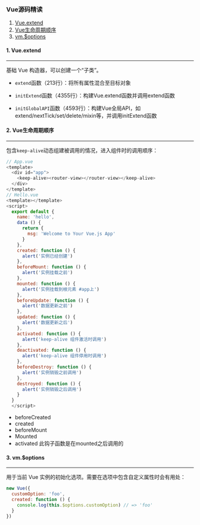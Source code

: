 ### Vue源码精读

1. [Vue.extend](#extend)
2. [Vue生命周期顺序](#life-cycle)
3. [vm.$options](#options)

#### <a name="extend">1. Vue.extend</a>
----

  基础 Vue 构造器，可以创建一个“子类”。

  * `extend`函数（213行）：将所有属性混合至目标对象

  * `initExtend`函数（4355行）：构建Vue.extend函数并调用extend函数

  * `initGlobalAPI`函数（4593行）：构建Vue全局API，如extend/nextTick/set/delete/mixin等，并调用initExtend函数


#### <a name="life-cycle">2. Vue生命周期顺序</a>
----

  包含`keep-alive`动态组建被调用的情况，进入组件时的调用顺序：

  ```javascript
  // App.vue
  <template>
    <div id="app">
      <keep-alive><router-view></router-view></keep-alive>
    </div>
  </template>
  // Hello.vue
  <template></template>
  <script>
    export default {
      name: 'hello',
      data () {
        return {
          msg: 'Welcome to Your Vue.js App'
        }
      },
      created: function () {
        alert('实例已经创建')
      },
      beforeMount: function () {
        alert('实例挂载之前')
      },
      mounted: function () {
        alert('实例挂载到根元素 #app上')
      },
      beforeUpdate: function () {
        alert('数据更新之前')
      },
      updated: function () {
        alert('数据更新之后')
      },
      activated: function () {
        alert('keep-alive 组件激活时调用')
      },
      deactivated: function () {
        alert('keep-alive 组件停用时调用')
      },
      beforeDestroy: function () {
        alert('实例销毁之前调用')
      },
      destroyed: function () {
        alert('实例销毁之后调用')
      }
    }
    </script>
  ```
  * beforeCreated
  * created
  * beforeMount
  * Mounted
  * activated 此钩子函数是在mounted之后调用的


#### <a name="options">3. vm.$options</a>
----

  用于当前 Vue 实例的初始化选项。需要在选项中包含自定义属性时会有用处：

  ```javascript
  new Vue({
    customOption: 'foo',
    created: function () {
      console.log(this.$options.customOption) // => 'foo'
    }
  })
  ```